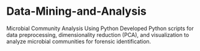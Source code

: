 # Data-Mining-and-Analysis
Microbial Community Analysis Using Python Developed Python scripts for data preprocessing, dimensionality reduction (PCA), and visualization to analyze microbial communities for forensic identification.
